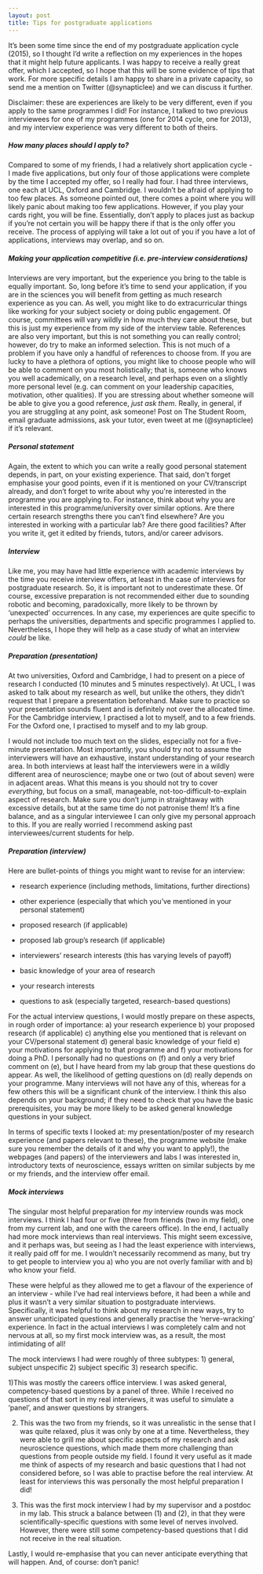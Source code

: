```yaml
---
layout: post
title: Tips for postgraduate applications
---
```


It’s been some time since the end of my postgraduate application cycle (2015), so I thought I’d write a reflection on my experiences in the hopes that it might help future applicants. I was happy to receive a really great offer, which I accepted, so I hope that this will be some evidence of tips that work. For more specific details I am happy to share in a private capacity, so send me a mention on Twitter (@synapticlee) and we can discuss it further. 

Disclaimer: these are experiences are likely to be very different, even if you apply to the same programmes I did! For instance, I talked to two previous interviewees for one of my programmes (one for 2014 cycle, one for 2013), and my interview experience was very different to both of theirs.

##### How many places should I apply to?
Compared to some of my friends, I had a relatively short application cycle - I made five applications, but only four of those applications were complete by the time I accepted my offer, so I really had four. I had three interviews, one each at UCL, Oxford and Cambridge. I wouldn’t be afraid of applying to too few places. As someone pointed out, there comes a point where you will likely panic about making too few applications. However, if you play your cards right, you will be fine. Essentially, don’t apply to places just as backup if you’re not certain you will be happy there if that is the only offer you receive. The process of applying will take a lot out of you if you have a lot of applications, interviews may overlap, and so on. 

##### Making your application competitive (i.e. pre-interview considerations)
Interviews are very important, but the experience you bring to the table is equally important. So, long before it’s time to send your application, if you are in the sciences you will benefit from getting as much research experience as you can. As well, you might like to do extracurricular things like working for your subject society or doing public engagement. Of course, committees will vary wildly in how much they care about these, but this is just my experience from my side of the interview table. References are also very important, but this is not something you can really control; however, do try to make an informed selection. This is not much of a problem if you have only a handful of references to choose from. If you are lucky to have a plethora of options, you might like to choose people who will be able to comment on you most holistically; that is, someone who knows you well academically, on a research level, and perhaps even on a slightly more personal level (e.g. can comment on your leadership capacities, motivation, other qualities). If you are stressing about whether someone will be able to give you a good reference, *just ask them*. Really, in general, if you are struggling at any point, ask someone! Post on The Student Room, email graduate admissions, ask your tutor, even tweet at me (@synapticlee) if it’s relevant. 

##### Personal statement
Again, the extent to which you can write a really good personal statement depends, in part, on your existing experience. That said, don't forget emphasise your good points, even if it is mentioned on your CV/transcript already, and don’t forget to write about why you're interested in the programme you are applying to. For instance, think about why you are interested in this programme/university over similar options. Are there certain research strengths there you can’t find elsewhere? Are you interested in working with a particular lab? Are there good facilities? After you write it, get it edited by friends, tutors, and/or career advisors.

##### Interview
Like me, you may have had little experience with academic interviews by the time you receive interview offers, at least in the case of interviews for postgraduate research. So, it is important not to underestimate these. Of course, excessive preparation is not recommended either due to sounding robotic and becoming, paradoxically, more likely to be thrown by ‘unexpected’ occurrences. In any case, my experiences are quite specific to perhaps the universities, departments and specific programmes I applied to. Nevertheless, I hope they will help as a case study of what an interview *could* be like.

##### Preparation (presentation)
At two universities, Oxford and Cambridge, I had to present on a piece of research I conducted (10 minutes and 5 minutes respectively).  At UCL, I was asked to talk about my research as well, but unlike the others, they didn’t request that I prepare a presentation beforehand. Make sure to practice so your presentation sounds fluent and is definitely not over the allocated time. For the Cambridge interview, I practised a lot to myself, and to a few friends. For the Oxford one, I practised to myself and to my lab group. 

I would not include too much text on the slides, especially not for a five-minute presentation. Most importantly, you should try not to assume the interviewers will have an exhaustive, instant understanding of your research area. In both interviews at least half the interviewers were in a wildly different area of neuroscience; maybe one or two (out of about seven) were in adjacent areas. What this means is you should not try to cover *everything*, but focus on a small, manageable, not-too-difficult-to-explain aspect of research. Make sure you don’t jump in straightaway with excessive details, but at the same time do not patronise them! It’s a fine balance, and as a singular interviewee I can only give my personal approach to this. If you are really worried I recommend asking past interviewees/current students for help. 

##### Preparation (interview)
Here are bullet-points of things you might want to revise for an interview:

* research experience (including methods, limitations, further directions)

* other experience (especially that which you’ve mentioned in your personal statement)

* proposed research (if applicable)

* proposed lab group’s research (if applicable)

* interviewers’ research interests (this has varying levels of payoff)

* basic knowledge of your area of research

* your research interests 

* questions to ask (especially targeted, research-based questions)

For the actual interview questions, I would mostly prepare on these aspects, in rough order of importance: a) your research experience b) your proposed research (if applicable) c) anything else you mentioned that is relevant on your CV/personal statement d) general basic knowledge of your field e) your motivations for applying to that programme and f) your motivations for doing a PhD. I personally had no questions on (f) and only a very brief comment on (e), but I have heard from my lab group that these questions do appear. As well, the likelihood of getting questions on (d) really depends on your programme. Many interviews will not have any of this, whereas for a few others this will be a significant chunk of the interview. I think this also depends on your background; if they need to check that you have the basic prerequisites, you may be more likely to be asked general knowledge questions in your subject. 

In terms of specific texts I looked at: my presentation/poster of my research experience (and papers relevant to these), the programme website (make sure you remember the details of it and why you want to apply!), the webpages (and papers) of the interviewers and labs I was interested in, introductory texts of neuroscience, essays written on similar subjects by me or my friends, and the interview offer email. 

##### Mock interviews
The singular most helpful preparation for *my* interview rounds was mock interviews. I think I had four or five (three from friends (two in my field), one from my current lab, and one with the careers office). In the end, I actually had more mock interviews than real interviews. This might seem excessive, and it perhaps was, but seeing as I had the least experience with interviews, it really paid off for me. I wouldn’t necessarily recommend as many, but try to get people to interview you a) who you are not overly familiar with and b) who know your field. 

These were helpful as they allowed me to get a flavour of the experience of an interview - while I’ve had real interviews before, it had been a while and plus it wasn’t a very similar situation to postgraduate interviews. Specifically, it was helpful to think about my research in new ways, try to answer unanticipated questions and generally practise the ‘nerve-wracking’ experience. In fact in the actual interviews I was completely calm and not nervous at all, so my first mock interview was, as a result, the most intimidating of all!

The mock interviews I had were roughly of three subtypes: 1) general, subject unspecific 2) subject specific 3) research specific. 

1)This was mostly the careers office interview. I was asked general, competency-based questions by a panel of three. While I received no questions of that sort in my real interviews, it was useful to simulate a ‘panel’, and answer questions by strangers.

2) This was the two from my friends, so it was unrealistic in the sense that I was quite relaxed, plus it was only by one at a time. Nevertheless, they were able to grill me about specific aspects of my research and ask neuroscience questions, which made them more challenging than questions from people outside my field. I found it very useful as it made me think of aspects of my research and basic questions that I had not considered before, so I was able to practise before the real interview. At least for interviews this was personally the most helpful preparation I did!

3) This was the first mock interview I had by my supervisor and a postdoc in my lab. This struck a balance between (1) and (2), in that they were scientifically-specific questions with some level of nerves involved. However, there were still some competency-based questions that I did not receive in the real situation. 

Lastly, I would re-emphasise that you can never anticipate everything that will happen. And, of course: don’t panic!
